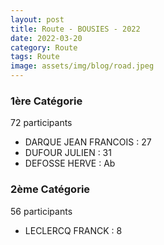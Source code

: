 ```yaml
---
layout: post
title: Route - BOUSIES - 2022
date: 2022-03-20
category: Route
tags: Route
image: assets/img/blog/road.jpeg
---
```


### 1ère Catégorie
72 participants
- DARQUE JEAN FRANCOIS : 27
- DUFOUR JULIEN : 31
- DEFOSSE HERVE : Ab

### 2ème Catégorie
56 participants
- LECLERCQ FRANCK : 8
